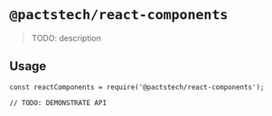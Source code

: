 # `@pactstech/react-components`

> TODO: description

## Usage

```
const reactComponents = require('@pactstech/react-components');

// TODO: DEMONSTRATE API
```
